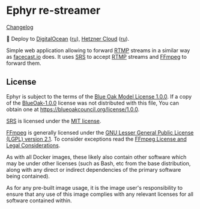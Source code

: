Ephyr re-streamer
=================

[Changelog](CHANGELOG.md)

🚀 Deploy to [DigitalOcean][101] ([ru][102]), [Hetzner Cloud][111] ([ru][112]).

Simple web application allowing to forward [RTMP] streams in a similar way as [facecast.io] does. It uses [SRS] to accept [RTMP] streams and [FFmpeg] to forward them.




## License

Ephyr is subject to the terms of the [Blue Oak Model License 1.0.0](/../../blob/master/LICENSE.md). If a copy of the [BlueOak-1.0.0](https://spdx.org/licenses/BlueOak-1.0.0.html) license was not distributed with this file, You can obtain one at <https://blueoakcouncil.org/license/1.0.0>.

[SRS] is licensed under the [MIT license](https://github.com/ossrs/srs/blob/3.0release/LICENSE).

[FFmpeg] is generally licensed under the [GNU Lesser General Public License (LGPL) version 2.1](http://www.gnu.org/licenses/old-licenses/lgpl-2.1.html). To consider exceptions read the [FFmpeg License and Legal Considerations](https://www.ffmpeg.org/legal.html).

As with all Docker images, these likely also contain other software which may be under other licenses (such as Bash, etc from the base distribution, along with any direct or indirect dependencies of the primary software being contained).

As for any pre-built image usage, it is the image user's responsibility to ensure that any use of this image complies with any relevant licenses for all software contained within.





[facecast.io]: https://facecast.io
[FFmpeg]: https://ffmpeg.org
[RTMP]: https://en.wikipedia.org/wiki/Real-Time_Messaging_Protocol
[SRS]: https://github.com/ossrs/srs

[101]: docs/deploy_digitalocean_EN.md
[102]: docs/deploy_digitalocean_RU.md
[111]: docs/deploy_hcloud_EN.md
[112]: docs/deploy_hcloud_RU.md

